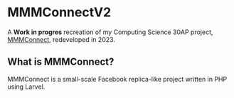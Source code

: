 # MMMConnectV2

A **Work in progres** recreation of my Computing Science 30AP project, [MMMConnect](https://github.com/WillQizza/MMMConnect), redeveloped in 2023.

## What is MMMConnect?

MMMConnect is a small-scale Facebook replica-like project written in PHP using Larvel.
